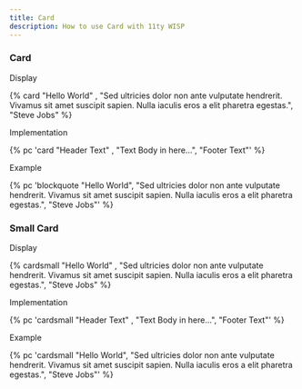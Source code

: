 ```yaml
---
title: Card
description: How to use Card with 11ty WISP
---
```

### Card

Display

{% card  "Hello World" , "Sed ultricies dolor non ante vulputate hendrerit. Vivamus sit amet suscipit sapien. Nulla iaculis eros a elit pharetra egestas.", "Steve Jobs" %}

Implementation

{% pc 'card  "Header Text" , "Text Body in here...", "Footer Text"' %}

Example

{% pc 'blockquote  "Hello World", "Sed ultricies dolor non ante vulputate hendrerit. Vivamus sit amet suscipit sapien. Nulla iaculis eros a elit pharetra egestas.", "Steve Jobs"' %}

### Small Card

Display

{% cardsmall  "Hello World" , "Sed ultricies dolor non ante vulputate hendrerit. Vivamus sit amet suscipit sapien. Nulla iaculis eros a elit pharetra egestas.", "Steve Jobs" %}

Implementation

{% pc 'cardsmall  "Header Text" , "Text Body in here...", "Footer Text"' %}

Example

{% pc 'cardsmall  "Hello World", "Sed ultricies dolor non ante vulputate hendrerit. Vivamus sit amet suscipit sapien. Nulla iaculis eros a elit pharetra egestas.", "Steve Jobs"' %}

